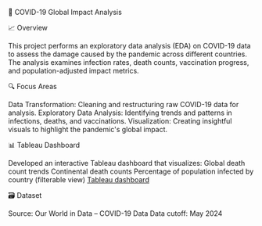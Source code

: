 🦠 COVID-19 Global Impact Analysis

📈 Overview

This project performs an exploratory data analysis (EDA) on COVID-19 data to assess the damage caused by the pandemic across different countries. The analysis examines infection rates, death counts, vaccination progress, and population-adjusted impact metrics.

🔍 Focus Areas

Data Transformation: Cleaning and restructuring raw COVID-19 data for analysis.
Exploratory Data Analysis: Identifying trends and patterns in infections, deaths, and vaccinations.
Visualization: Creating insightful visuals to highlight the pandemic's global impact.

📊 Tableau Dashboard

Developed an interactive Tableau dashboard that visualizes:
Global death count trends
Continental death counts
Percentage of population infected by country (filterable view)
[Tableau dashboard](https://public.tableau.com/app/profile/priti.chaudhari/viz/CovidDataVisualizationDashboard-May2024_17551213558610/Dashboard1)

🗃️ Dataset

Source: Our World in Data – COVID-19 Data
Data cutoff: May 2024
